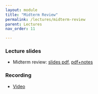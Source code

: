 ```yaml
---
layout: module
title: "Midterm Review"
permalink: /lectures/midterm-review
parent: Lectures
nav_order: 11

---
```



### Lecture slides

* Midterm review: [slides pdf](/cs4740-fall24/assets/docs/midterm-review.pdf), [pdf+notes](/cs4740-fall24/assets/docs/midterm-review+notes.pdf)


### Recording

* [Video](https://edstem.org/us/courses/65103/discussion/5510221)
